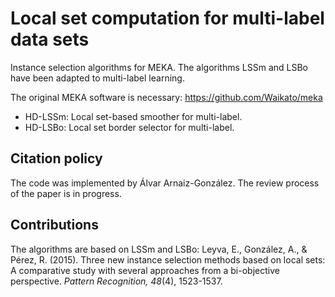# Local set computation for multi-label data sets
Instance selection algorithms for MEKA. The algorithms LSSm and LSBo have been adapted to multi-label learning.

The original MEKA software is necessary: https://github.com/Waikato/meka

* HD-LSSm: Local set-based smoother for multi-label.
* HD-LSBo: Local set border selector for multi-label.

## Citation policy
The code was implemented by Álvar Arnaiz-González. The review process of the paper is in progress.

## Contributions
The algorithms are based on LSSm and LSBo:
Leyva, E., González, A., & Pérez, R. (2015). Three new instance selection methods based on local sets: A comparative study with several approaches from a bi-objective perspective. *Pattern Recognition, 48*(4), 1523-1537.
